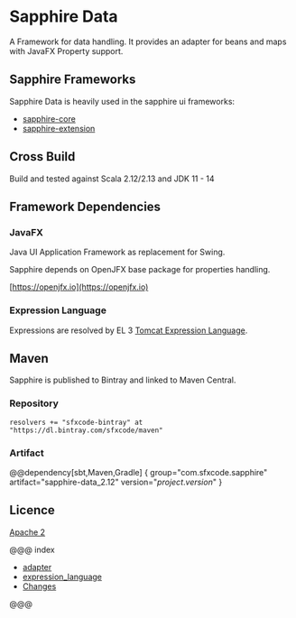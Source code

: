 # Sapphire Data

A Framework for data handling. It provides an adapter for beans and maps with JavaFX Property support.

## Sapphire Frameworks
Sapphire Data is heavily used in the sapphire ui frameworks:

* [sapphire-core](https://sfxcode.github.io/sapphire-core/)
* [sapphire-extension](https://sfxcode.github.io/sapphire-extension/)


## Cross Build

Build and tested against Scala 2.12/2.13 and JDK 11 - 14

## Framework Dependencies


### JavaFX

Java UI Application Framework as replacement for Swing.

Sapphire depends on OpenJFX base package for properties handling.

[https://openjfx.io](https://openjfx.io)

### Expression Language

Expressions are resolved by EL 3 [Tomcat Expression Language](https://tomcat.apache.org/tomcat-8.0-doc/elapi/index.html).

## Maven

Sapphire is published to Bintray and linked to Maven Central.

### Repository

```
resolvers += "sfxcode-bintray" at "https://dl.bintray.com/sfxcode/maven"

```

### Artifact

@@dependency[sbt,Maven,Gradle] {
  group="com.sfxcode.sapphire"
  artifact="sapphire-data_2.12"
  version="$project.version$"
}

## Licence

[Apache 2](https://github.com/sfxcode/sapphire-data/blob/master/LICENSE)

@@@ index

 - [adapter](adapter.md)
 - [expression_language](expression_language.md)
 - [Changes ](changes.md)

@@@
